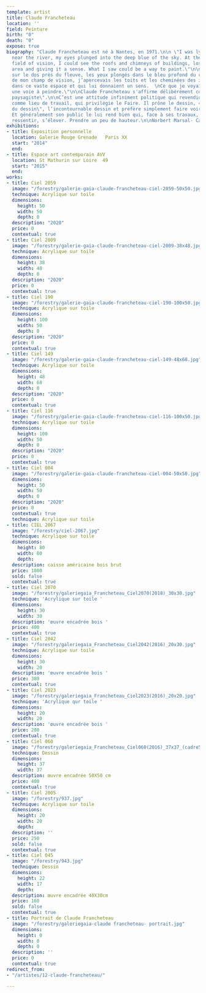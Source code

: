 ```yaml
---
template: artist
title: Claude Francheteau
location: ''
field: Peinture
birth: "0"
death: "0"
expose: true
biography: "Claude Francheteau est né à Nantes, en 1971.\n\n \"I was lying on my back,
  near the river, my eyes plunged into the deep blue of the sky. At the edge of my
  field of vision, I could see the roofs and chimneys of buildings, lost in the vast
  area and giving it a sense. What I saw could be a way to paint.\"\n\n\"J’étais allongé
  sur le dos près du fleuve, les yeux plongés dans le bleu profond du ciel.  \nÀ l’extrémité
  de mon champ de vision, j’apercevais les toits et les cheminées des immeubles, perdus
  dans ce vaste espace et qui lui donnaient un sens.  \nCe que je voyais pouvait être
  une voie à peindre.\"\n\nClaude Francheteau s'affirme délibérément comme \" peintre
  paysagiste\".\n\nC’est une attitude infiniment politique qui revendique la peinture
  comme lieu de travail, qui privilégie le Faire. Il prône le dessin, « la probité
  du dessin\", l’incontournable dessin et préfère simplement faire voir.\n\nIl peint.
  Et généralement son public le lui rend bien qui, face à ses travaux, dit respirer,
  ressentir, s’élever. Prendre un peu de hauteur.\n\nNorbert Marsal- Carl de Châteauneuf."
exhibitions:
- title: Exposition personnelle
  location: Galerie Rouge Grenade   Paris XX
  start: "2014"
  end: 
- title: Espace art contemporain AVV
  location: St Mathurin sur Loire  49
  start: "2015"
  end: 
works:
- title: Ciel 2059
  image: "/forestry/galerie-gaia-claude-francheteau-ciel-2059-50x50.jpg"
  technique: Acrylique sur toile
  dimensions:
    height: 50
    width: 50
    depth: 0
  description: "2020"
  price: 0
  contextual: true
- title: Ciel 2009
  image: "/forestry/galerie-gaia-claude-francheteau-ciel-2009-38x48.jpg"
  technique: Acrylique sur toile
  dimensions:
    height: 38
    width: 48
    depth: 0
  description: "2020"
  price: 0
  contextual: true
- title: Ciel 190
  image: "/forestry/galerie-gaia-claude-francheteau-ciel-190-100x50.jpg"
  technique: Acrylique sur toile
  dimensions:
    height: 100
    width: 50
    depth: 0
  description: "2020"
  price: 0
  contextual: true
- title: Ciel 149
  image: "/forestry/galerie-gaia-claude-francheteau-ciel-149-48x68.jpg"
  technique: Acrylique sur toile
  dimensions:
    height: 48
    width: 68
    depth: 0
  description: "2020"
  price: 0
  contextual: true
- title: Ciel 116
  image: "/forestry/galerie-gaia-claude-francheteau-ciel-116-100x50.jpg"
  technique: Acrylique sur toile
  dimensions:
    height: 100
    width: 50
    depth: 0
  description: "2020"
  price: 0
  contextual: true
- title: Ciel 004
  image: "/forestry/galerie-gaia-claude-francheteau-ciel-004-50x50.jpg"
  dimensions:
    height: 50
    width: 50
    depth: 0
  description: "2020"
  price: 0
  contextual: true
  technique: Acrylique sur toile
- title: CIEL 2067
  image: "/forestry/ciel-2067.jpg"
  technique: Acrylique sur toile
  dimensions:
    height: 80
    width: 80
    depth: 
  description: caisse américaine bois brut
  price: 1800
  sold: false
  contextual: true
- title: Ciel 2070
  image: "/forestry/galeriegaia_Francheteau_Ciel2070(2018)_30x30.jpg"
  technique: 'Acrylique sur toile '
  dimensions:
    height: 30
    width: 30
  description: 'œuvre encadrée bois '
  price: 400
  contextual: true
- title: Ciel 2042
  image: "/forestry/galeriegaia_Francheteau_Ciel2042(2016)_20x30.jpg"
  technique: Acrylique sur toile
  dimensions:
    height: 30
    width: 20
  description: 'œuvre encadrée bois '
  price: 380
  contextual: true
- title: Ciel 2023
  image: "/forestry/galeriegaia_Francheteau_Ciel2023(2016)_20x20.jpg"
  technique: 'Acrylique qur toile '
  dimensions:
    height: 20
    width: 20
  description: 'œuvre encadrée bois '
  price: 280
  contextual: true
- title: Ciel 060
  image: "/forestry/galeriegaia_Francheteau_Ciel060(2016)_37x37_(cadre50x50).jpg"
  technique: Dessin
  dimensions:
    height: 37
    width: 37
  description: œuvre encadrée 50X50 cm
  price: 400
  contextual: true
- title: Ciel 2005
  image: "/forestry/937.jpg"
  technique: Acrylique sur toile
  dimensions:
    height: 20
    width: 20
    depth: 
  description: ''
  price: 250
  sold: false
  contextual: true
- title: Ciel 045
  image: "/forestry/943.jpg"
  technique: Dessin
  dimensions:
    height: 22
    width: 17
    depth: 
  description: œuvre encadrée 40X30cm
  price: 160
  sold: false
  contextual: true
- title: Portrait de Claude Francheteau
  image: "/forestry/galeriegaia-claude francheteau- portrait.jpg"
  dimensions:
    height: 0
    width: 0
    depth: 0
  description: ''
  price: 0
  contextual: true
redirect_from:
- "/artistes/12-claude-francheteau/"

---
```


